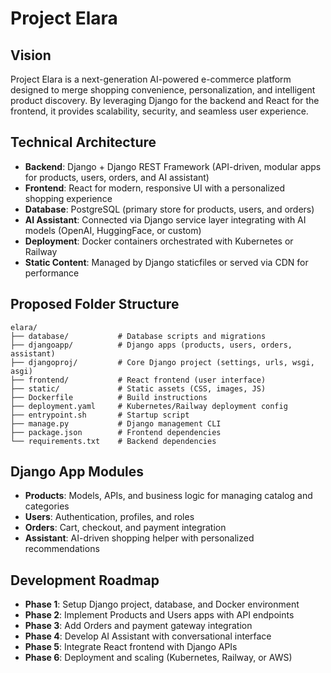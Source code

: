 # Project Elara

## Vision
Project Elara is a next-generation AI-powered e-commerce platform designed to merge shopping convenience, personalization, and intelligent product discovery. By leveraging Django for the backend and React for the frontend, it provides scalability, security, and seamless user experience.

## Technical Architecture

- **Backend**: Django + Django REST Framework (API-driven, modular apps for products, users, orders, and AI assistant)
- **Frontend**: React for modern, responsive UI with a personalized shopping experience
- **Database**: PostgreSQL (primary store for products, users, and orders)
- **AI Assistant**: Connected via Django service layer integrating with AI models (OpenAI, HuggingFace, or custom)
- **Deployment**: Docker containers orchestrated with Kubernetes or Railway
- **Static Content**: Managed by Django staticfiles or served via CDN for performance

## Proposed Folder Structure

```
elara/
├── database/           # Database scripts and migrations
├── djangoapp/          # Django apps (products, users, orders, assistant)
├── djangoproj/         # Core Django project (settings, urls, wsgi, asgi)
├── frontend/           # React frontend (user interface)
├── static/             # Static assets (CSS, images, JS)
├── Dockerfile          # Build instructions
├── deployment.yaml     # Kubernetes/Railway deployment config
├── entrypoint.sh       # Startup script
├── manage.py           # Django management CLI
├── package.json        # Frontend dependencies
└── requirements.txt    # Backend dependencies
```

## Django App Modules

- **Products**: Models, APIs, and business logic for managing catalog and categories
- **Users**: Authentication, profiles, and roles
- **Orders**: Cart, checkout, and payment integration
- **Assistant**: AI-driven shopping helper with personalized recommendations

## Development Roadmap

- **Phase 1**: Setup Django project, database, and Docker environment
- **Phase 2**: Implement Products and Users apps with API endpoints
- **Phase 3**: Add Orders and payment gateway integration
- **Phase 4**: Develop AI Assistant with conversational interface
- **Phase 5**: Integrate React frontend with Django APIs
- **Phase 6**: Deployment and scaling (Kubernetes, Railway, or AWS)
